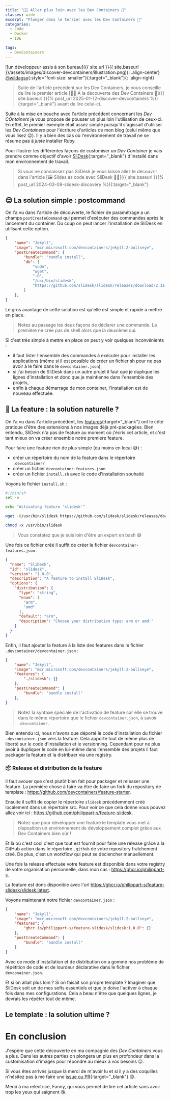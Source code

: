 ```yaml
---
title: "🧑‍💻 Aller plus loin avec les Dev Containers 🐳"
classes: wide
excerpt: "Plonger dans le terrier avec les Dev Containers 🐰"
categories:
  - Code
  - Docker
  - IDE

tags:
  - DevContainers
---
```


![un développeur assis à son bureau]({{ site.url }}{{ site.baseurl }}/assets/images/discover-devcontainers/illustration.png){: .align-center}
[@wildagsx](https://twitter.com/wildagsx){:style="font-size: smaller"}{:target="_blank"}{: .align-right}<br/>

> Suite de l'article précédent sur les Dev Containers, je vous conseille de lire le premier article [🧑‍💻 A la découverte des Dev Containers 🐳]({{ site.baseurl }}{% post_url 2025-01-12-discover-devcontainers %}){:target="_blank"} avant de lire celui-ci.


Suite à la mise en bouche avec l'article précédent concernant les _Dev COntainers_ je vous propose de pousser un plus loin l'utilisation de ceux-ci.
En effet, le premier exemple était assez simple puisqu'il s'agissait d'utiliser les _Dev Containers_ pour l'écriture d'articles de mon blog (celui même que vous lisez 😉).
Il y a bien des cas où l'environnement de travail ne se résume pas à _juste_ installer Ruby.

Pour illustrer les différentes façons de customiser un _Dev Container_ je vais prendre comme objectif d'avoir [SliDesk](https://slidesk.github.io/slidesk-doc/){:target="_blank"} d'installé dans mon environnement de travail.

> Si vous ne connaissez pas SliDesk je vous laisse allez le découvrir dans l'article [🖼️ Slides as code avec SliDesk 👨‍💻]({{ site.baseurl }}{% post_url 2024-03-09-slidesk-discovery %}){:target="_blank"}


## 😌 La solution simple : postcommand

On l'a vu dans l'article de découverte, le fichier de paramétrage a un champs `postCreateCommand` qui permet d'exécuter des commandes après le lancement du container.
Du coup on peut lancer l'installation de SliDesk en utilisant cette option.

```json
{
	"name": "Jekyll",
	"image": "mcr.microsoft.com/devcontainers/jekyll:2-bullseye",
	"postCreateCommand": {
		"bundle": "bundle install",
		"db": [
			"sudo",
			"wget",
			"-O",
			"/usr/bin/slidesk",
			"https://github.com/slidesk/slidesk/releases/download/2.11.1/slidesk_linux-arm"
		]
	},
}
```

Le gros avantage de cette solution est qu'elle est simple et rapide à mettre en place.

> Notez au passage les deux façons de déclarer une commande. 
> La première ne crée pas de shell alors que la deuxième oui.

Si c'est très simple à mettre en place on peut y voir quelques inconvénients :
 - il faut lister l'ensemble des commandes à exécuter pour installer les applications (même si il est possible de créer un fichier sh pour ne pas avoir à le faire dans le `devcontainer.json`),
 - si j'ai besoin de SliDesk dans un autre projet il faut que je duplique les lignes d'installation et donc que je maintienne dans l'ensemble des projets,
 - enfin à chaque démarrage de mon container, l'installation est de nouveau effectuée.

## 🧩 La feature : la solution naturelle ?

On l'a vu dans l'article précédent, les [features](https://containers.dev/features){:target="_blank"} ont le côté pratique d'être des extensions à nos images déjà pré-packagées.
Bien entendu, SliDesk n'a pas de feature au moment où j'écris cet article, et c'est tant mieux on va créer ensemble notre premiere feature.

Pour faire une feature rien de plus simple (du moins en local 😅) :
  - créer un répertoire du nom de la feature dans le répertoire `.devcontainer/`
  - créer un fichier `devcontainer-features.json`
  - créer un fichier `install.sh` avec le code d'installation souhaité

Voyons le fichier `install.sh` :

```bash
#!/bin/sh
set -e

echo "Activating feature 'slidesk'"

wget -O/usr/bin/slidesk https://github.com/slidesk/slidesk/releases/download/2.11.1/slidesk_linux-${DISTRIBUTION}

chmod +x /usr/bin/slidesk
```

> Vous constatez que je suis loin d'être un expert en bash 😅

Une fois ce fichier créé il suffit de créer le fichier `devcontainer-features.json` :

```json
{
  "name": "SliDesk",
  "id": "slidesk",
  "version": "1.0.0",
  "description": "A feature to install SliDesk",
  "options": {
    "distribution": {
      "type": "string",
      "enum": [
        "arm",
        "amd"
      ],
      "default": "arm",
      "description": "Choose your distribution type: arm or amd."
    }
  }
}
```

Enfin, il faut ajouter la feature à la liste des features dans le fichier `.devcontainer/devcontainer.json` :

```json
{
	"name": "Jekyll",
	"image": "mcr.microsoft.com/devcontainers/jekyll:2-bullseye",
	"features": {
		"./slidesk": {}
	},
	"postCreateCommand": {
		"bundle": "bundle install"
	},
}
```

> Notez la syntaxe spéciale de l'activation de feature car elle se trouve dans le même répertoire que le fichier `devcontainer.json`, à savoir `.devcontainer`.

Bien entendu ici, nous n'avons que déporté le code d'installation du fichier `.devcontainer.json` vers la feature.
Cela apporte tout de même plus de liberté sur le code d'installation et le versionning.
Cependant pour ne plus avoir à dupliquer le code en lui-même dans l'ensemble des projets il faut packager la feature et la distribuer via une registry.

### 📦 Release et distribution de la feature

Il faut avouer que c'est plutôt bien fait pour packager et releaser une feature.
La première chose à faire va être de faire un fork du repository de template : https://github.com/devcontainers/feature-starter.

Ensuite il suffit de copier le répertoire `slidesk` précédemment créé localement dans un répertoire src.
Pour voir ce que cela donne vous pouvez allez voir ici : https://github.com/philippart-s/feature-slidesk.

> Notez que pour développer une feature le template vous met à disposition un environnement de développement complet grâce aux Dev Containers bien sûr !

Et là où c'est cool c'est que tout est fournit pour faire une release grâce à la GitHub action dans le répertoire `.github` de votre repository fraîchement créé.
De plus, c'est un workflow qui peut se déclencher manuellement.

Une fois la release effectuée votre feature est disponible dans votre registry de votre organisation personnelle, dans mon cas : https://ghcr.io/philippart-s.

La feature est donc disponible avec l'url https://ghcr.io/philippart-s/feature-slidesk/slidesk:latest.

Voyons maintenant notre fichier `devcontainer.json` :

```json
{
	"name": "Jekyll",
	"image": "mcr.microsoft.com/devcontainers/jekyll:2-bullseye",
	"features": {
		"ghcr.io/philippart-s/feature-slidesk/slidesk:1.0.0": {}
	},
	"postCreateCommand": {
		"bundle": "bundle install"
	}
}
```

Avec ce mode d'installation et de distribution on a gommé nos problème de répétition de code et de lourdeur déclarative dans le fichier `devconainer.json`.

Et si on allait plus loin ? Si on faisait son propre template ?
Imaginer que SliDesk soit un de mes softs essentiels et que je doive l'activer à chaque fois dans mes configurations.
Cela a beau n'être que quelques lignes, je devrais les répéter tout de même.

## Le template : la solution ultime ?

# En conclusion

J'espère que cette découverte en ma compagnie des _Dev Containers_ vous a plus.
Dans les autres parties on plongera un plus en profondeur dans la customisation d'images pour répondre au mieux à vos besoins 😉.

Si vous êtes arrivés jusque là merci de m'avoir lu et si il y a des coquilles n'hésitez pas à me faire une [issue ou PR](https://github.com/philippart-s/blog){:target="_blank"} 😊.

Merci à ma relectrice, Fanny, qui vous permet de lire cet article sans avoir trop les yeux qui saignent 😘.